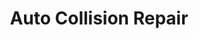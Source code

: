 ---
title: "Auto Collision Repair"
url: /lawrenceville/auto-collision-repair/
shop: Autowerkstatt
---